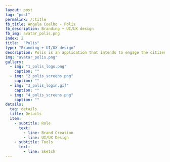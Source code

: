 ```yaml
---
layout: post
tag: "post"
permalink: /:title
fb_title: Ângela Coelho - Polis
fb_description: Branding + UI/UX design
fb_img: avatar_polis.png
index: 2
title:  "Polis"
type: "Branding + UI/UX design"
description: Polis is an application that intends to engage the citizens in the decisions of their country, city, company, school or any other institution they belong to, by creating a voting digital system that allows the user to give their opinion and to see the general public decision. This application makes it possible for the user to approve and disapprove ideas that can be added to the application by another citizen, a deputy or another entity, which allows to collect the public opinion outside the standard voting system. This project consisted in the development of the brand and the UI/UX design of the application screens.
img: "avatar_polis.png"
gallery:
  - img: "1_polis_logo.png"
    caption: ""
  - img: "2_polis_screens.png"
    caption: ""
  - img: "3_polis_login.gif"
    caption: ""
  - img: "4_polis_screens.png"
    caption: ""
details:
  tag: details
  title: Details
  item:
    - subtitle: Role
      text:
        - line: Brand Creation
        - line: UI/UX Design
    - subtitle: Tools
      text:
        - line: Sketch
---
```

